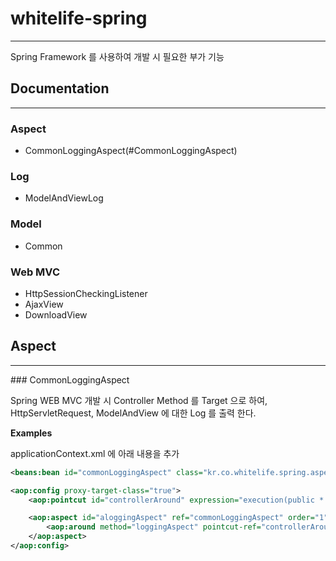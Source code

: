 # whitelife-spring
---

Spring Framework 를 사용하여 개발 시 필요한 부가 기능

## Documentation
---

### Aspect
- CommonLoggingAspect(#CommonLoggingAspect)

### Log
- ModelAndViewLog

### Model
- Common

### Web MVC
- HttpSessionCheckingListener
- AjaxView
- DownloadView


## Aspect
---

<a name="CommonLoggingAspect" />
### CommonLoggingAspect

Spring WEB MVC 개발 시 Controller Method 를 Target 으로 하여, HttpServletRequest, ModelAndView 에 대한 Log 를 출력 한다.

__Examples__

applicationContext.xml 에 아래 내용을 추가

```xml
<beans:bean id="commonLoggingAspect" class="kr.co.whitelife.spring.aspect.logging.CommonLoggingAspect" />

<aop:config proxy-target-class="true">
	<aop:pointcut id="controllerAround" expression="execution(public * *..*Controller.*(..))"/>

	<aop:aspect id="aloggingAspect" ref="commonLoggingAspect" order="1">
		<aop:around method="loggingAspect" pointcut-ref="controllerAround"/>
	</aop:aspect>
</aop:config>
```